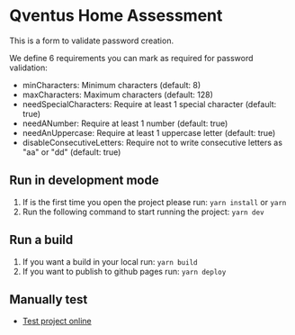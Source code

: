 # Qventus Home Assessment

This is a form to validate password creation.

We define 6 requirements you can mark as required for password validation:

- minCharacters: Minimum characters (default: 8)
- maxCharacters: Maximum characters (default: 128)
- needSpecialCharacters: Require at least 1 special character (default: true)
- needANumber: Require at least 1 number (default: true)
- needAnUppercase: Require at least 1 uppercase letter (default: true)
- disableConsecutiveLetters: Require not to write consecutive letters as "aa" or "dd" (default: true)

## Run in development mode

1. If is the first time you open the project please run:
   `yarn install` or `yarn`
2. Run the following command to start running the project:
   `yarn dev`

## Run a build

1. If you want a build in your local run:
   `yarn build`
2. If you want to publish to github pages run:
   `yarn deploy`

## Manually test

- [Test project online](https://dianavillalvazo.github.io/home-assessment)
